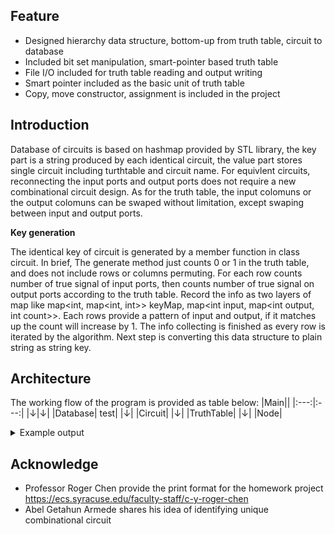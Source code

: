 ## Feature
- Designed hierarchy data structure, bottom-up from truth table, circuit to database
- Included bit set manipulation, smart-pointer based truth table
- File I/O included for truth table reading and output writing
- Smart pointer included as the basic unit of truth table
- Copy, move constructor, assignment is included in the project

## Introduction
Database of circuits is based on hashmap provided by STL library, the key part is a string produced by each identical circuit, the value part stores single circuit including turthtable and circuit name.
For equivlent circuits, reconnecting the input ports and output ports does not require a new combinational circuit design. As for the truth table, the input colomuns or the output colomuns can be swaped without limitation, except swaping between input and output ports.

**Key generation**

The identical key of circuit is generated by a member function in class circuit.
In brief, The generate method just counts 0 or 1 in the truth table, and does not
include rows or columns permuting. For each row counts number of true signal of 
input ports, then counts number of true signal on output ports according to the
truth table. Record the info as two layers of map like map<int, map<int, int>> keyMap,
map<int input, map<int output, int count>>. Each rows provide a pattern of input
and output, if it matches up the count will increase by 1. The info collecting
is finished as every row is iterated by the algorithm. Next step is converting
this data structure to plain string as string key.

## Architecture
The working flow of the program is provided as table below:
|Main||
|:---:|:---:|
|↓|↓|
|Database| test|
|↓|
|Circuit|
|↓|
|TruthTable|
|↓|
|Node|
<!-- ← → ↑ ↓ -->
<details>
 <summary>Example output</summary>

```
R7761
3
5
000 11101
001 10011
010 10101
011 10011
100 11111
101 10110
110 01110
111 00001
R2068
2
2
00 01
01 10
10 00
11 10
F6699
3
2
000 10
001 00
010 00
011 10
100 00
101 11
110 01
111 11
F6004
3
2
000 10
010 00
011 11
100 00
001 00
101 11
111 11
110 01
Add
R7761
3
5
000 11101
001 10011
010 10101
011 10011
100 11111
101 10110
110 01110
111 00001
Circuit R7761 is added to the database.

Delete
R7761
3
5
000 11101
001 10011
010 10101
011 10011
100 11111
101 10110
110 01110
111 00001
Circuit R7761 has a re-useable circuit, in the database, whose truth table is shown below.
3
5
000 11101
001 10011
010 10101
011 10011
100 11111
101 10110
110 01110
111 00001
Circuit R7761 is deleted from the database.

Add
Circuit does not existed on memory.
Add
F6699
3
2
000 10
001 00
010 00
011 10
100 00
101 11
110 01
111 11
Circuit F6699 is added to the database.

Add
F6699
3
2
000 10
001 00
010 00
011 10
100 00
101 11
110 01
111 11
Circuit F6699 is not added.It has a re-useable circuit, in the database, whose truth table is shown below.
3
2
000 10
001 00
010 00
011 10
100 00
101 11
110 01
111 11

Add
F6004
3
2
000 10
010 00
011 11
100 00
001 00
101 11
111 11
110 01
Circuit F6004 is not added.It has a re-useable circuit, in the database, whose truth table is shown below.
3
2
000 10
001 00
010 00
011 10
100 00
101 11
110 01
111 11

Find
F6699
3
2
000 10
001 00
010 00
011 10
100 00
101 11
110 01
111 11
Circuit F6699 has a re-useable circuit, in the database, whose truth table is shown below.
3
2
000 10
001 00
010 00
011 10
100 00
101 11
110 01
111 11

Find
F6004
3
2
000 10
010 00
011 11
100 00
001 00
101 11
111 11
110 01
Circuit F6004 has a re-useable circuit, in the database, whose truth table is shown below.
3
2
000 10
001 00
010 00
011 10
100 00
101 11
110 01
111 11

Delete
F8505
3
2
000 10
010 00
011 10
001 00
100 00
111 11
101 11
110 01
Circuit F8505 has a re-useable circuit, in the database, whose truth table is shown below.
3
2
000 10
001 00
010 00
011 10
100 00
101 11
110 01
111 11
Circuit F8505 is deleted from the database.

Delete
F6699
3
2
000 10
001 00
010 00
011 10
100 00
101 11
110 01
111 11
Circuit F6699 does not have any re-useable circuit in the database.

Database contains 0 circuits.

```
</details>

## Acknowledge
- Professor Roger Chen provide the print format for the homework project \
https://ecs.syracuse.edu/faculty-staff/c-y-roger-chen
- Abel Getahun Armede shares his idea of identifying unique combinational circuit



